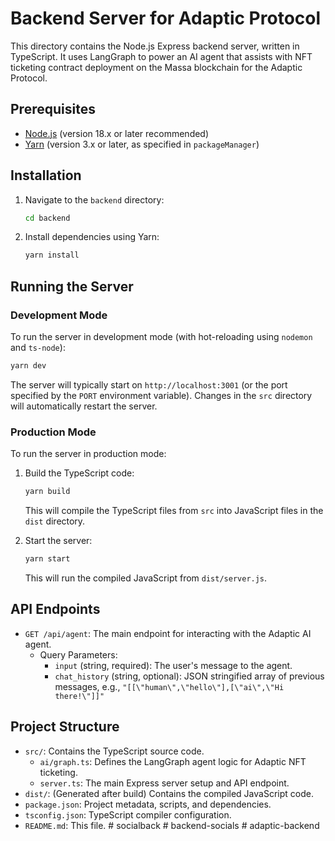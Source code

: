 # Backend Server for Adaptic Protocol

This directory contains the Node.js Express backend server, written in TypeScript.
It uses LangGraph to power an AI agent that assists with NFT ticketing contract deployment on the Massa blockchain for the Adaptic Protocol.

## Prerequisites

*   [Node.js](https://nodejs.org/) (version 18.x or later recommended)
*   [Yarn](https://yarnpkg.com/) (version 3.x or later, as specified in `packageManager`)

## Installation

1.  Navigate to the `backend` directory:
    ```bash
    cd backend
    ```
2.  Install dependencies using Yarn:
    ```bash
    yarn install
    ```

## Running the Server

### Development Mode

To run the server in development mode (with hot-reloading using `nodemon` and `ts-node`):

```bash
yarn dev
```

The server will typically start on `http://localhost:3001` (or the port specified by the `PORT` environment variable).
Changes in the `src` directory will automatically restart the server.

### Production Mode

To run the server in production mode:

1.  Build the TypeScript code:
    ```bash
    yarn build
    ```
    This will compile the TypeScript files from `src` into JavaScript files in the `dist` directory.

2.  Start the server:
    ```bash
    yarn start
    ```
    This will run the compiled JavaScript from `dist/server.js`.

## API Endpoints

*   `GET /api/agent`: The main endpoint for interacting with the Adaptic AI agent.
    *   Query Parameters:
        *   `input` (string, required): The user's message to the agent.
        *   `chat_history` (string, optional): JSON stringified array of previous messages, e.g., `"[[\"human\",\"hello\"],[\"ai\",\"Hi there!\"]]"`

## Project Structure

*   `src/`: Contains the TypeScript source code.
    *   `ai/graph.ts`: Defines the LangGraph agent logic for Adaptic NFT ticketing.
    *   `server.ts`: The main Express server setup and API endpoint.
*   `dist/`: (Generated after build) Contains the compiled JavaScript code.
*   `package.json`: Project metadata, scripts, and dependencies.
*   `tsconfig.json`: TypeScript compiler configuration.
*   `README.md`: This file.
#   s o c i a l b a c k 
 
 #   b a c k e n d - s o c i a l s 
 
 #   a d a p t i c - b a c k e n d  
 